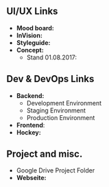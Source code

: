 ## UI/UX Links
* **Mood board:** 
* **InVision:** 
* **Styleguide:**
* **Concept:**
  * Stand 01.08.2017: 

## Dev & DevOps Links
* **Backend:**
  * Development Environment
  * Staging Environment
  * Production Environment
* **Frontend**:
* **Hockey:**

## Project and misc.
* Google Drive Project Folder
* **Webseite:**
